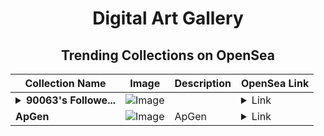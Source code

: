 <div align="center">

# Digital Art Gallery

## Trending Collections on OpenSea

| Collection Name                       | Image                                                                                     | Description                       | OpenSea Link                                                                                          |
|---------------------------------------|-------------------------------------------------------------------------------------------|-----------------------------------|--------------------------------------------------------------------------------------------------------|
| **<details><summary>90063's Followe...</summary>90063's Follower</details>** | ![Image](https://i.seadn.io/s/raw/files/19f9f090920392cc3650cbdf4361755b.png?w=500&auto=format?w=200&auto=format) |  | <details><summary>Link</summary>[90063's Follower](https://opensea.io/collection/90063-s-follower)</details> |
| **ApGen** | ![Image](https://i.seadn.io/s/raw/files/8c00ea28cd2ff6d40f741b634c729789.jpg?w=500&auto=format?w=200&auto=format) | ApGen  | <details><summary>Link</summary>[ApGen](https://opensea.io/collection/apgen-2)</details> |

</div>
